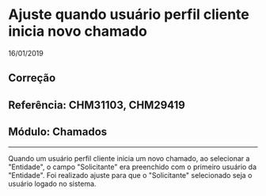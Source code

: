 # Ajuste quando usuário perfil cliente inicia novo chamado
16/01/2019
## Correção
## Referência: CHM31103, CHM29419
## Módulo: Chamados
***

Quando um usuário perfil cliente inicia um novo chamado, ao selecionar a "Entidade", o campo "Solicitante" era preenchido com o primeiro usuário da "Entidade".
Foi realizado ajuste para que o "Solicitante" selecionado seja o usuário logado no sistema.
